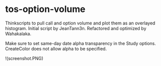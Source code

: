 # tos-option-volume
Thinkscripts to pull call and option volume and plot them as an overlayed histogram. 
Initial script by JeanTann3n. 
Refactored and optimized by Wahakalaka. 

Make sure to set same-day date alpha transparency in the Study options. CreateColor does not allow alpha to be specified. 

!(screenshot.PNG)
